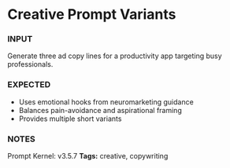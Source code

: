 # Creative Prompt Variants
<!-- markdownlint-disable MD001 -->

### INPUT
Generate three ad copy lines for a productivity app targeting busy professionals.

### EXPECTED
- Uses emotional hooks from neuromarketing guidance
- Balances pain-avoidance and aspirational framing
- Provides multiple short variants

### NOTES
Prompt Kernel: v3.5.7
**Tags:** creative, copywriting
